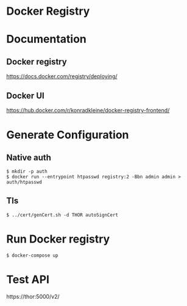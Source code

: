 Docker Registry
===

# Documentation

## Docker registry
https://docs.docker.com/registry/deploying/

## Docker UI
https://hub.docker.com/r/konradkleine/docker-registry-frontend/


# Generate Configuration

## Native auth
```
$ mkdir -p auth
$ docker run --entrypoint htpasswd registry:2 -Bbn admin admin > auth/htpasswd
```

## Tls 
``` 
$ ../cert/genCert.sh -d THOR autoSignCert 
```
  

# Run Docker registry
```
$ docker-compose up
```

# Test API
https://thor:5000/v2/

